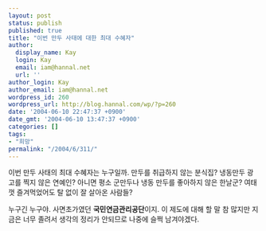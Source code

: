 ```yaml
---
layout: post
status: publish
published: true
title: "이번 만두 사태에 대한 최대 수혜자"
author:
  display_name: Kay
  login: Kay
  email: iam@hannal.net
  url: ''
author_login: Kay
author_email: iam@hannal.net
wordpress_id: 260
wordpress_url: http://blog.hannal.com/wp/?p=260
date: '2004-06-10 22:47:37 +0900'
date_gmt: '2004-06-10 13:47:37 +0900'
categories: []
tags:
- "희망"
permalink: "/2004/6/311/"
---
```

<p>이번 만두 사태의 최대 수혜자는 누구일까. 만두를 취급하지 않는 분식집? 냉동만두 광고를 찍지 않은 연예인? 아니면 평소 군만두나 냉동 만두를 좋아하지 않은 한날군? 여태껏 즐겨먹었어도 탈 없이 잘 살아온 사람들?</p>
<p>누구긴 누구야. 사면초가였던 <b>국민연금관리공단</b>이지. 이 제도에 대해 할 말 참 많지만 지금은 너무 졸려서 생각의 정리가 안되므로 나중에 슬쩍 남겨야겠다.</p>
